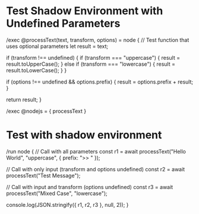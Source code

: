 # Test Shadow Environment with Undefined Parameters

/exec @processText(text, transform, options) = node {
  // Test function that uses optional parameters
let result = text;
  
if (transform !== undefined) {
if (transform === "uppercase") {
result = result.toUpperCase();
  } else if (transform === "lowercase") {
result = result.toLowerCase();
  }
  }
  
if (options !== undefined && options.prefix) {
result = options.prefix + result;
  }
  
return result;
}

/exec @nodejs = { processText }

# Test with shadow environment
/run node {
  // Call with all parameters
const r1 = await processText("Hello World", "uppercase", { prefix: ">> " });
  
  // Call with only input (transform and options undefined)
const r2 = await processText("Test Message");
  
  // Call with input and transform (options undefined)
const r3 = await processText("Mixed Case", "lowercase");
  
console.log(JSON.stringify({ r1, r2, r3 }, null, 2));
}